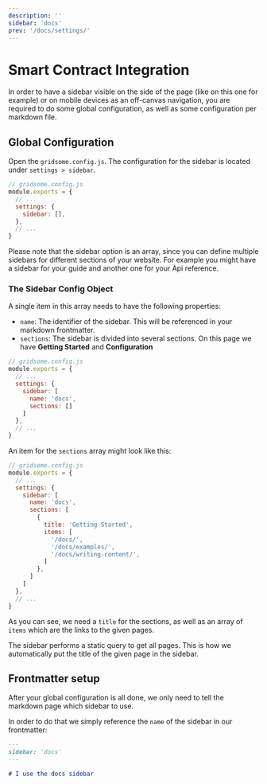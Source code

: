 ```yaml
---
description: ''
sidebar: 'docs'
prev: '/docs/settings/'
---
```


# Smart Contract Integration

In order to have a sidebar visible on the side of the page (like on this one for example) or on mobile devices as an off-canvas navigation, you are required to do some global configuration, as well as some configuration per markdown file.

## Global Configuration

Open the `gridsome.config.js`. The configuration for the sidebar is located under `settings > sidebar`.

```js
// gridsome.config.js
module.exports = {
  // ...
  settings: {
    sidebar: [],
  },
  // ...
}
```

Please note that the sidebar option is an array, since you can define multiple sidebars for different sections of your website. For example you might have a sidebar for your guide and another one for your Api reference.

### The Sidebar Config Object

A single item in this array needs to have the following properties:

- `name`: The identifier of the sidebar. This will be referenced in your markdown frontmatter.
- `sections`: The sidebar is divided into several sections. On this page we have **Getting Started** and **Configuration**

```js
// gridsome.config.js
module.exports = {
  // ...
  settings: {
    sidebar: [
      name: 'docs',
      sections: []
    ]
  },
  // ...
}
```

An item for the `sections` array might look like this:

```js
// gridsome.config.js
module.exports = {
  // ...
  settings: {
    sidebar: [
      name: 'docs',
      sections: [
        {
          title: 'Getting Started',
          items: [
            '/docs/',
            '/docs/examples/',
            '/docs/writing-content/',
          ]
        },
      ]
    ]
  },
  // ...
}
```

As you can see, we need a `title` for the sections, as well as an array of `items` which are the links to the given pages.

The sidebar performs a static query to get all pages. This is how we automatically put the title of the given page in the sidebar.

## Frontmatter setup

After your global configuration is all done, we only need to tell the markdown page which sidebar to use.

In order to do that we simply reference the `name` of the sidebar in our frontmatter:

```md
---
sidebar: 'docs'
---

# I use the docs sidebar
```
